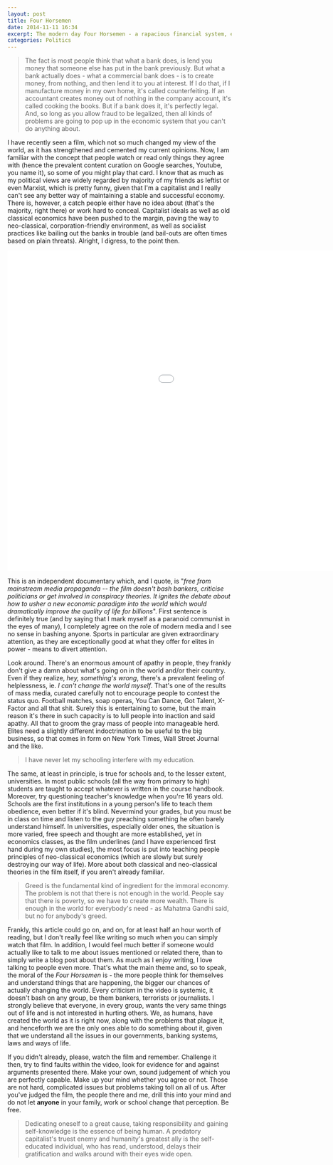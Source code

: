 ```yaml
---
layout: post
title: Four Horsemen
date: 2014-11-11 16:34
excerpt: The modern day Four Horsemen - a rapacious financial system, escalating organised violence, abject poverty for billions and the exhaustion of the Earth's resources.
categories: Politics
---
```


>The fact is most people think that what a bank does, is lend you money that someone else has put in the bank previously. But what a bank actually does - what a commercial bank does - is to create money, from nothing, and then lend it to you at interest. If I do that, if I manufacture money in my own home, it's called counterfeiting.  If an accountant creates money out of nothing in the company account, it's called cooking the books. But if a bank does it, it's perfectly legal. And, so long as you allow fraud to be legalized, then all kinds of problems are going to pop up in the economic system that you can't do anything about.

I have recently seen a film, which not so much changed my view of the world, as it has strengthened and cemented my current opinions. Now, I am familiar with the concept that people watch or read only things they agree with (hence the prevalent content curation on Google searches, Youtube, you name it), so some of you might play that card. I know that as much as my political views are widely regarded by majority of my friends as leftist or even Marxist, which is pretty funny, given that I'm a capitalist and I really can't see any better way of maintaining a stable and successful economy. There is, however, a catch people either have no idea about (that's the majority, right there) or work hard to conceal. Capitalist ideals as well as old classical economics have been pushed to the margin, paving the way to neo-classical, corporation-friendly environment, as well as socialist practices like bailing out the banks in trouble (and bail-outs are often times based on plain threats). Alright, I digress, to the point then.

<iframe width="1280" height="720" src="//www.youtube-nocookie.com/embed/5fbvquHSPJU?rel=0&amp;showinfo=0" frameborder="0" allowfullscreen="allowfullscreen"></iframe>

This is an independent documentary which, and I quote, is "*free from mainstream media propaganda -- the film doesn't bash bankers, criticise politicians or get involved in conspiracy theories. It ignites the debate about how to usher a new economic paradigm into the world which would dramatically improve the quality of life for billions*". First sentence is definitely true (and by saying that I mark myself as a paranoid communist in the eyes of many), I completely agree on the role of modern media and I see no sense in bashing anyone. Sports in particular are given extraordinary attention, as they are exceptionally good at what they offer for elites in power - means to divert attention.

Look around. There's an enormous amount of apathy in people, they frankly don't give a damn about what's going on in the world and/or their country. Even if they realize, *hey, something's wrong*, there's a prevalent feeling of helplessness, ie. *I can't change the world myself*. That's one of the results of mass media, curated carefully not to encourage people to contest the status quo. Football matches, soap operas, You Can Dance, Got Talent, X-Factor and all that shit. Surely this is entertaining to some, but the main reason it's there in such capacity is to lull people into inaction and said apathy. All that to groom the gray mass of people into manageable herd. Elites need a slightly different indoctrination to be useful to the big business, so that comes in form on New York Times, Wall Street Journal and the like.

>I have never let my schooling interfere with my education.

The same, at least in principle, is true for schools and, to the lesser extent, universities. In most public schools (all the way from primary to high) students are taught to accept whatever is written in the course handbook. Moreover, try questioning teacher's knowledge when you're 16 years old. Schools are the first institutions in a young person's life to teach them obedience, even better if it's blind. Nevermind your grades, but you must be in class on time and listen to the guy preaching something he often barely understand himself. In universities, especially older ones, the situation is more varied, free speech and thought are more established, yet in economics classes, as the film underlines (and I have experienced first hand during my own studies), the most focus is put into teaching people principles of neo-classical economics (which are slowly but surely destroying our way of life). More about both classical and neo-classical theories in the film itself, if you aren't already familiar.

>Greed is the fundamental kind of ingredient for the immoral economy. The problem is not that there is not enough in the world. People say that there is poverty, so we have to create more wealth. There is enough in the world for everybody's need - as Mahatma Gandhi said, but no for anybody's greed.

Frankly, this article could go on, and on, for at least half an hour worth of reading, but I don't really feel like writing so much when you can simply watch that film. In addition, I would feel much better if someone would actually like to talk to me about issues mentioned or related there, than to simply write a blog post about them. As much as I enjoy writing, I love talking to people even more. That's what the main theme and, so to speak, the moral of the *Four Horsemen* is - the more people think for themselves and understand things that are happening, the bigger our chances of actually changing the world. Every criticism in the video is systemic, it doesn't bash on any group, be them bankers, terrorists or journalists. I strongly believe that everyone, in every group, wants the very same things out of life and is not interested in hurting others. We, as humans, have created the world as it is right now, along with the problems that plague it, and henceforth we are the only ones able to do something about it, given that we understand all the issues in our governments, banking systems, laws and ways of life.

If you didn't already, please, watch the film and remember. Challenge it then, try to find faults within the video, look for evidence for and against arguments presented there. Make your own, sound judgement of which you are perfectly capable. Make up your mind whether you agree or not. Those are not hard, complicated issues but problems taking toll on all of us. After you've judged the film, the people there and me, drill this into your mind and do not let **anyone** in your family, work or school change that perception. Be free.

>Dedicating oneself to a great cause, taking responsibility and gaining self-knowledge is the essence of being human. A predatory capitalist's truest enemy and humanity's greatest ally is the self-educated individual, who has read, understood, delays their gratification and walks around with their eyes wide open.

